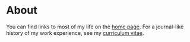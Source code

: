 # About

You can find links to most of my life on the [home page](/).  For a journal-like history of my work experience, see my [curriculum vitae](/cv).
